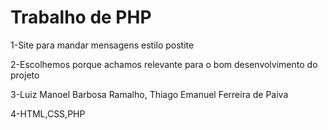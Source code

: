 # Trabalho de PHP

1-Site para mandar mensagens estilo postite

2-Escolhemos porque achamos relevante para o bom desenvolvimento do projeto 

3-Luiz Manoel Barbosa Ramalho, Thiago Emanuel Ferreira de Paiva

4-HTML,CSS,PHP

